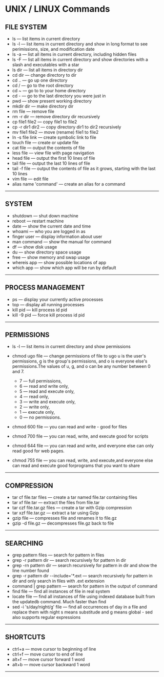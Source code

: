 # UNIX / LINUX Commands

## FILE SYSTEM

* ls — list items in current directory
* ls -l — list items in current directory and show in long
format to see perimissions, size, and modification date
* ls -a — list all items in current directory, including
hidden files
* ls -F — list all items in current directory and show
directories with a slash and executables with a star
* ls dir — list all items in directory dir
* cd dir — change directory to dir
* cd .. — go up one directory
* cd / — go to the root directory
* cd ~ — go to to your home directory
* cd - — go to the last directory you were just in
* pwd — show present working directory
* mkdir dir — make directory dir
* rm file — remove file
* rm -r dir — remove directory dir recursively
* cp file1 file2 — copy file1 to file2
* cp -r dir1 dir2 — copy directory dir1 to dir2
recursively
* mv file1 file2 — move (rename) file1 to file2
* ln -s file link — create symbolic link to file
* touch file — create or update file
* cat file — output the contents of file
* less file — view file with page navigation
* head file — output the first 10 lines of file
* tail file — output the last 10 lines of file
* tail -f file — output the contents of file as it
grows, starting with the last 10 lines
* vim file — edit file
* alias name 'command' — create an alias for a
command

- - -

## SYSTEM

* shutdown — shut down machine
* reboot — restart machine
* date — show the current date and time
* whoami — who you are logged in as
* finger user — display information about user
* man command — show the manual for command
* df — show disk usage
* du — show directory space usage
* free — show memory and swap usage
* whereis app — show possible locations of app
* which app — show which app will be run by default

- - -

## PROCESS MANAGEMENT

* ps — display your currently active processes
* top — display all running processes
* kill pid — kill process id pid
* kill -9 pid — force kill process id pid

- - -

## PERMISSIONS

* ls -l — list items in current directory and show
permissions
* chmod ugo file — change permissions of file to ugo u is the user's permissions, g is the group's
permissions, and o is everyone else's permissions.The values of u, g, and o can be any number between 0 and 7.
  * 7 — full permissions,
  * 6 — read and write only,
  * 5 — read and execute only,
  * 4 — read only,
  * 3 — write and execute only,
  * 2 — write only,
  * 1 — execute only,
  * 0 — no permissions.

* chmod 600 file — you can read and write - good for
files
* chmod 700 file — you can read, write, and execute good for scripts
* chmod 644 file — you can read and write, and
everyone else can only read good for web pages.
* chmod 755 file — you can read, write, and execute,and everyone
else can read and execute good forprograms that you want to share

- - -

## COMPRESSION

* tar cf file.tar files — create a tar named
file.tar containing files
* tar xf file.tar — extract the files from file.tar
* tar czf file.tar.gz files — create a tar with
Gzip compression
* tar xzf file.tar.gz — extract a tar using Gzip
* gzip file — compresses file and renames it to file.gz
* gzip -d file.gz — decompresses file.gz back to
file

- - -

## SEARCHING

* grep pattern files — search for pattern in files
* grep -r pattern dir — search recursively for
pattern in dir
* grep -rn pattern dir — search recursively for
pattern in dir and show the line number found
* grep -r pattern dir --include='*.ext —
search recursively for pattern in dir and only search in
files with .ext extension
* command | grep pattern — search for pattern in
the output of command
* find file — find all instances of file in real system
* locate file — find all instances of file using indexed
database built from the updatedb command. Much faster
than find
* sed -i 's/day/night/g' file — find all
occurrences of day in a file and replace them with night 
s means substitude and g means global - sed also
supports regular expressions

- - -

## SHORTCUTS

* ctrl+a — move cursor to beginning of line
* ctrl+f — move cursor to end of line
* alt+f — move cursor forward 1 word
* alt+b — move cursor backward 1 word

- - -
